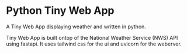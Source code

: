 # Python Tiny Web App

A Tiny Web App displaying weather and written in python.

Tiny Web App is built ontop of the National Weather Service (NWS) API using fastapi. It uses tailwind css for the ui and uvicorn for the weberver. 

